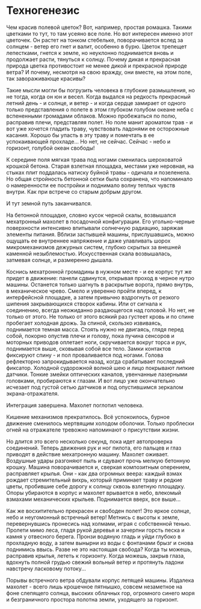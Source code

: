 Техногенезис
============

Чем красив полевой цветок? Вот, например, простая ромашка. Такими цветками то тут, то там усеяно все поле. Но вот интересен именно этот цветочек. Он растет на тонком стебельке, поворачивается вслед за солнцем - ветер его гнет и валит, особенно в бурю. Цветок трепещет лепестками, гнется к земле, но неуклонно поднимается вновь и продолжает расти, тянуться к солнцу. Почему дикая и прекрасная природа цветка противостоит не менее дикой и прекрасной природе ветра? И почему, несмотря на свою вражду, они вместе, на этом поле, так завораживающе красивы?

Такие мысли могли бы погрузить человека в глубокие размышления, но не тогда, когда он юн и весел. Когда выдался на редкость прекрасный летний день - и солнце, и ветер - и когда сердце замирает от одного только представления о полете в этом глубоком голубом океане неба с вспененными громадами облаков. Можно пробежаться по полю, расправив плечи, представляя полет. Но поле манит ароматом трав - и вот уже хочется гладить траву, чувствовать ладонями ее осторожные касания. Хорошо бы упасть в эту траву и помечтать в ее успокаивающей прохладе... Но нет, не сейчас. Сейчас - небо и горизонт, голубой океан свободы!

К середине поля мягкая трава под ногами сменилась шероховатой крошкой бетона. Старая взлетная площадка, местами уже неровная, на стыках плит поддалась натиску буйной травы - одичала и позеленела. Но общая стройность бетонной сетки была сохранена, что напоминало о намеренности ее постройки и поднимало волну теплых чувств внутри. Как при встрече со старым добрым другом.

И тут земной путь заканчивался.

На бетонной площадке, словно кусок черной скалы, возвышался мехатронный махолет в посадочной конфигурации. Его угольно-черные поверхности интенсивно впитывали солнечную радиацию, заряжая элементы питания. Вблизи застывшей машины, прислушавшись, можно ощущать ее внутреннее напряжение и даже улавливать шорох микромеханизмов дежурных систем, глубоко скрытых за внешней каменной незыблемостью. Искусственная скала возвышалась, затмевая солнце, и размеренно дышала.

Коснись мехатронной громадины в нужном месте - и ее корпус тут же придет в движение: панели сдвинутся, открывая проход в черное нутро машины. Останется только шагнуть в раскрытые ворота, прямо внутрь, в механическое чрево. Смело и уверенно пройти вперед, к интерфейсной площадке, а затем привычно вздрогнуть от резкого шипения закрывающихся створок кабины. Или от сигнала к соединению, всегда неожиданно раздающегося над головой. Но нет, не только от этого. Не только от этого всякий раз густеет кровь и по спине пробегает холодная дрожь. За спиной, скользко извиваясь, поднимается темная масса. Стоять нужно не двигаясь, глядя перед собой, покорно опустив плечи и голову, пока пучина сенсоров и моторных приводов оплетает ноги, скручивается вокруг торса и рук, поднимается выше, сковывая собой все тело. Замки контактов фиксируют спину - и пол проваливается под ногами. Голова рефлекторно запрокидывается назад, когда срабатывает последний фиксатор. Холодной судорожной волной шею и лицо покрывают липкие датчики. Тонкие змейки оптических каналов, увенчанные лазерными головками, пробираются к глазам. И вот лицо уже окончательно исчезает под густой сетью датчиков и под опустившимся зеркалом экрана-отражателя.

Интеграция завершена. Махолет поглотил человека.

Кишение механизмов прекратилось. Всё успокоилось, бурное движение сменилось мертвящим холодом оболочки. Только проблески огней на отражателе тревожно напоминают о присутствии жизни.

Но длится это всего несколько секунд, пока идет автопроверка соединений. Теперь движения рук и ног пилота, его пальцев и глаз приводят в действие мехатронную машину. Махолет оживает. Воздушные удары разгоняют пыль и сдувают прочь мелкую бетонную крошку. Машина поворачивается и, сверкая композитным оперением, расправляет крылья. Они - как два огромных веера: каждый взмах рождает стремительный вихрь, который приминает траву и редкие цветы, пробившие себе дорогу к солнцу сквозь взлетную площадку. Опоры убираются в корпус и махолет врывается в небо, влекомый взмахами механических крыльев. Поднимается вверх, все выше...

Как же восхитительно прекрасен и свободен полет! Это яркое солнце, небо и неугомонный встречный ветер! Метнись с высоты к земле, перевернувшись пронесись над холмами, играя с собственной тенью. Пролети мимо леса, гладя рукой деревья и зачерпни горсть песка и камня у отвесного берега. Пронзи водяную гладь и уйди глубоко в прохладную воду, а затем вынырни из воды с фонтанами брызг и снова поднимись ввысь. Разве не это настоящая свобода? Когда ты можешь, расправив крылья, лететь к горизонту. Когда можешь, закрыв глаза, вдохнуть полной грудью свежий вольный ветер и протянуть ладони навстречу ласковому потоку...

Порывы встречного ветра обдували корпус летящей машины. Издалека махолет - всего лишь крошечное пятнышко, совсем незаметное на фоне слепящего солнца, высоких облачных гор, огромного синего моря и безграничного простора полотна земли, уходящего за горизонт.
